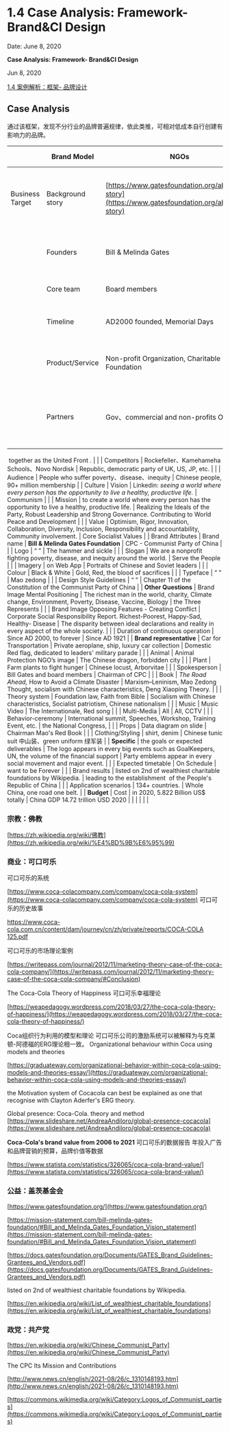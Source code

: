 # 1.4 Case Analysis: Framework- Brand&CI Design

Date: June 8, 2020

**Case Analysis: Framework- Brand&CI Design**

Jun 8, 2020

[1.4 案例解析：框架- 品牌设计](1%204%20%E6%A1%88%E4%BE%8B%E8%A7%A3%E6%9E%90%EF%BC%9A%E6%A1%86%E6%9E%B6-%20%E5%93%81%E7%89%8C%E8%AE%BE%E8%AE%A1%2035ce787ab04245d6a6da9c1bc5eac00b.md)

## **Case Analysis**

通过该框架，发现不分行业的品牌普遍规律，依此类推，可相对低成本自行创建有影响力的品牌。

|  | **Brand Model** | **NGOs** | **Political parties** |
| --- | --- | --- | --- |
| Business Target | Background story | [https://www.gatesfoundation.org/about/our-story](https://www.gatesfoundation.org/about/our-story) | the first congress in a tourist boat on South Lake of Jiaxing |
|  | Founders | Bill & Melinda Gates | Chen Duxiu, Li Dazhao, A dozen delegates. |
|  | Core team | Board members | Politburo, Standing Committee |
|  | Timeline | AD2000 founded, Memorial Days | 1921.7.1 founded, Memorial Days |
|  | Product/Service | Non-profit Organization, Charitable Foundation | State power, violence, and domination |
|  | Partners | Gov、commercial and non-profits Org. | leads eight other legally permitted subordinate minor parties
 together as the United Front
. |
|  | Competitors | Rockefeller、Kamehameha Schools、Novo Nordisk | Republic, democratic party of UK, US, JP, etc. |
|  | Audience | People who suffer poverty、disease、inequity | Chinese people, 90+ million membership |
| Culture | Vision | Linkedin: *seeing a world where every person has the opportunity to live a healthy, productive life.* | Communism |
|  | Mission | to create a world where every person has the opportunity to live a healthy, productive life. | Realizing the Ideals of the Party, Robust Leadership and Strong Governance. Contributing to World Peace and Development |
|  | Value | Optimism, Rigor, Innovation, Collaboration, Diversity, Inclusion, Responsibility and accountability, Community involvement. | Core Socialist Values |
| Brand Attributes | Brand name | **Bill & Melinda Gates Foundation** | CPC - Communist Party of China |
|  | Logo | “ ” | The hammer and sickle |
|  | Slogan | We are a nonprofit fighting poverty, disease, and inequity around the world. | Serve the People |
|  | Imagery | on Web App  | Portraits of Chinese and Soviet leaders |
|  | Colour | Black & White | Gold, Red, the blood of sacrifices  |
|  | Typeface | “ ” | Mao zedong |
|  | Design Style Guidelines | “ ” | Chapter 11 of the Constitution of the Communist Party of China |
| **Other Questions** | Brand Image Mental Positioning | The richest man in the world, charity, Climate change, Environment, Poverty, Disease, Vaccine, Biology | the Three Represents |
|  | Brand Image Opposing Features - Creating Conflict | Corporate Social Responsibility Report. Richest-Poorest, Happy-Sad, Healthy- Disease | The disparity between ideal declarations and reality in every aspect of the whole society. |
|  | Duration of continuous operation | Since AD 2000, to forever | Since AD 1921 |
| **Brand representative** | Car for Transportation | Private aeroplane, ship, luxury car collection | Domestic Red flag, dedicated to leaders' military parade |
|  | Animal | Animal Protection NGO’s image | The Chinese dragon, forbidden city |
|  | Plant | Farm plants to fight hunger | Chinese locust, Arborvitae |
|  | Spokesperson | Bill Gates and board members | Chairman of CPC |
|  | Book | *The Road Ahead,* How to Avoid a Climate Disaster | Marxism–Leninism, Mao Zedong Thought, socialism with Chinese characteristics, Deng Xiaoping Theory.  |
|  | Theory system | Foundation law, Faith from Bible | Socialism with Chinese characteristics, Socialist patriotism, Chinese nationalism |
|  | Music | Music Video | The Internationale, Red song |
|  | Multi-Media | All  | All, CCTV  |
|  | Behavior-ceremony | International summit, Speeches, Workshop, Training Event, etc. | the National Congress,  |
|  | Props | Data diagram on slide | Chairman Mao's Red Book |
|  | Clothing/Styling | shirt, denim | Chinese tunic suit 中山装、green uniform 绿军装 |
| **Specific** | the goals or expected deliverables | The logo appears in every big events such as GoalKeepers, UN, the volume of the financial support | Party emblems appear in every social movement and major event. |
|  | Expected timetable | On Schedule | want to be Forever |
|  | Brand results | listed on 2nd of wealthiest charitable foundations by Wikipedia. | leading to the establishment
 of the People's Republic of China |
|  | Application scenarios | 134+ countries. | Whole China, one road one belt. |
| **Budget** | Cost | in 2020, 5.822 Billion US$ totally | China GDP 14.72 trillion USD 2020 |
|  |  |  |  |

### 宗教：佛教

[https://zh.wikipedia.org/wiki/佛教](https://zh.wikipedia.org/wiki/%E4%BD%9B%E6%95%99)

### 商业：可口可乐

可口可乐的系统

[https://www.coca-colacompany.com/company/coca-cola-system](https://www.coca-colacompany.com/company/coca-cola-system)
可口可乐的历史故事

[https://www.coca-cola.com.cn/content/dam/journey/cn/zh/private/reports/COCA-COLA 125.pdf](https://www.coca-cola.com.cn/content/dam/journey/cn/zh/private/reports/COCA-COLA%20125.pdf)

可口可乐的市场理论案例

[https://writepass.com/journal/2012/11/marketing-theory-case-of-the-coca-cola-company/](https://writepass.com/journal/2012/11/marketing-theory-case-of-the-coca-cola-company/#Conclusion)

The Coca-Cola Theory of Happiness
可口可乐幸福理论

[https://weapedagogy.wordpress.com/2018/03/27/the-coca-cola-theory-of-happiness/](https://weapedagogy.wordpress.com/2018/03/27/the-coca-cola-theory-of-happiness/)

Coca组织行为利用的模型和理论
可口可乐公司的激励系统可以被解释为与克莱顿-阿德福的ERG理论相一致。
Organizational behaviour within Coca using models and theories

[https://graduateway.com/organizational-behavior-within-coca-cola-using-models-and-theories-essay/](https://graduateway.com/organizational-behavior-within-coca-cola-using-models-and-theories-essay/)

the Motivation system of Cocacola can best be explained as one that recognise with Clayton Aderfer's ERG theory.

Global presence: Coca-Cola. theory and method
[https://www.slideshare.net/AndreaAndiloro/global-presence-cocacola](https://www.slideshare.net/AndreaAndiloro/global-presence-cocacola)

**Coca-Cola's brand value from 2006 to 2021**
可口可乐的数据报告
年投入广告和品牌营销的预算，品牌价值等数据

[https://www.statista.com/statistics/326065/coca-cola-brand-value/](https://www.statista.com/statistics/326065/coca-cola-brand-value/)

### 公益：盖茨基金会

[https://www.gatesfoundation.org/](https://www.gatesfoundation.org/)

[https://mission-statement.com/bill-melinda-gates-foundation/#Bill_and_Melinda_Gates_Foundation_Vision_statement](https://mission-statement.com/bill-melinda-gates-foundation/#Bill_and_Melinda_Gates_Foundation_Vision_statement)

[https://docs.gatesfoundation.org/Documents/GATES_Brand_Guidelines-Grantees_and_Vendors.pdf](https://docs.gatesfoundation.org/Documents/GATES_Brand_Guidelines-Grantees_and_Vendors.pdf)

listed on 2nd of wealthiest charitable foundations by Wikipedia.

[https://en.wikipedia.org/wiki/List_of_wealthiest_charitable_foundations](https://en.wikipedia.org/wiki/List_of_wealthiest_charitable_foundations)

### 政党：共产党

[https://en.wikipedia.org/wiki/Chinese_Communist_Party](https://en.wikipedia.org/wiki/Chinese_Communist_Party)

The CPC Its Mission and Contributions

[http://www.news.cn/english/2021-08/26/c_1310148193.htm](http://www.news.cn/english/2021-08/26/c_1310148193.htm)

[https://commons.wikimedia.org/wiki/Category:Logos_of_Communist_parties](https://commons.wikimedia.org/wiki/Category:Logos_of_Communist_parties)